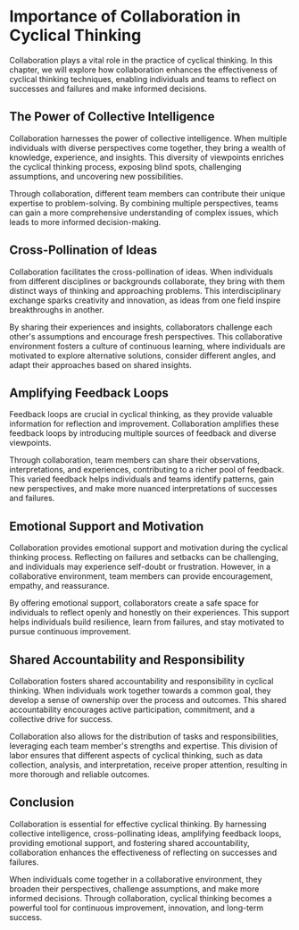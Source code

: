 Importance of Collaboration in Cyclical Thinking
===========================================================

Collaboration plays a vital role in the practice of cyclical thinking. In this chapter, we will explore how collaboration enhances the effectiveness of cyclical thinking techniques, enabling individuals and teams to reflect on successes and failures and make informed decisions.

The Power of Collective Intelligence
------------------------------------

Collaboration harnesses the power of collective intelligence. When multiple individuals with diverse perspectives come together, they bring a wealth of knowledge, experience, and insights. This diversity of viewpoints enriches the cyclical thinking process, exposing blind spots, challenging assumptions, and uncovering new possibilities.

Through collaboration, different team members can contribute their unique expertise to problem-solving. By combining multiple perspectives, teams can gain a more comprehensive understanding of complex issues, which leads to more informed decision-making.

Cross-Pollination of Ideas
--------------------------

Collaboration facilitates the cross-pollination of ideas. When individuals from different disciplines or backgrounds collaborate, they bring with them distinct ways of thinking and approaching problems. This interdisciplinary exchange sparks creativity and innovation, as ideas from one field inspire breakthroughs in another.

By sharing their experiences and insights, collaborators challenge each other's assumptions and encourage fresh perspectives. This collaborative environment fosters a culture of continuous learning, where individuals are motivated to explore alternative solutions, consider different angles, and adapt their approaches based on shared insights.

Amplifying Feedback Loops
-------------------------

Feedback loops are crucial in cyclical thinking, as they provide valuable information for reflection and improvement. Collaboration amplifies these feedback loops by introducing multiple sources of feedback and diverse viewpoints.

Through collaboration, team members can share their observations, interpretations, and experiences, contributing to a richer pool of feedback. This varied feedback helps individuals and teams identify patterns, gain new perspectives, and make more nuanced interpretations of successes and failures.

Emotional Support and Motivation
--------------------------------

Collaboration provides emotional support and motivation during the cyclical thinking process. Reflecting on failures and setbacks can be challenging, and individuals may experience self-doubt or frustration. However, in a collaborative environment, team members can provide encouragement, empathy, and reassurance.

By offering emotional support, collaborators create a safe space for individuals to reflect openly and honestly on their experiences. This support helps individuals build resilience, learn from failures, and stay motivated to pursue continuous improvement.

Shared Accountability and Responsibility
----------------------------------------

Collaboration fosters shared accountability and responsibility in cyclical thinking. When individuals work together towards a common goal, they develop a sense of ownership over the process and outcomes. This shared accountability encourages active participation, commitment, and a collective drive for success.

Collaboration also allows for the distribution of tasks and responsibilities, leveraging each team member's strengths and expertise. This division of labor ensures that different aspects of cyclical thinking, such as data collection, analysis, and interpretation, receive proper attention, resulting in more thorough and reliable outcomes.

Conclusion
----------

Collaboration is essential for effective cyclical thinking. By harnessing collective intelligence, cross-pollinating ideas, amplifying feedback loops, providing emotional support, and fostering shared accountability, collaboration enhances the effectiveness of reflecting on successes and failures.

When individuals come together in a collaborative environment, they broaden their perspectives, challenge assumptions, and make more informed decisions. Through collaboration, cyclical thinking becomes a powerful tool for continuous improvement, innovation, and long-term success.
